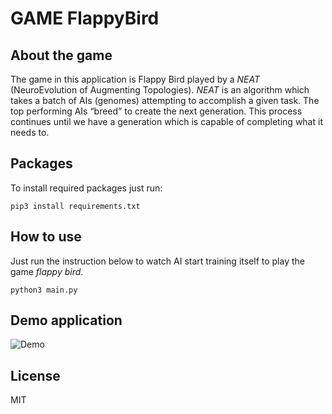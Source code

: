 # GAME FlappyBird


## About the game

The game in this application is Flappy Bird played by a *NEAT* (NeuroEvolution of Augmenting Topologies). *NEAT* is an algorithm which takes a batch of AIs (genomes) attempting to accomplish a given task. The top performing AIs “breed” to create the next generation. This process continues until we have a generation which is capable of completing what it needs to.


## Packages

To install required packages just run:

```
pip3 install requirements.txt 
```


## How to use

Just run the instruction below to watch AI start training itself to play the game *flappy bird*. 

```
python3 main.py
```


## Demo application

![Demo](/test/test1.gif)

## License 

MIT

